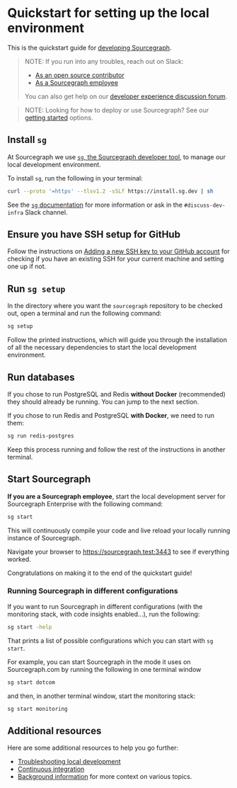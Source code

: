 # Quickstart for setting up the local environment

This is the quickstart guide for [developing Sourcegraph](../index.md).

> NOTE: If you run into any troubles, reach out on Slack:
>
> - [As an open source contributor](https://discord.com/servers/sourcegraph-969688426372825169)
> - [As a Sourcegraph employee](https://sourcegraph.slack.com/archives/C04MYFW01NV)
>
> You can also get help on our [developer experience discussion forum](https://github.com/sourcegraph/sourcegraph/discussions/categories/developer-experience).

<span class="virtual-br"></span>

> NOTE: Looking for how to deploy or use Sourcegraph? See our [getting started](../../index.md#getting-started) options.

<span class="virtual-br"></span>

## Install `sg`

At Sourcegraph we use [`sg`, the Sourcegraph developer tool](../background-information/sg/index.md), to manage our local development environment.

To install `sg`, run the following in your terminal:

```sh
curl --proto '=https' --tlsv1.2 -sSLf https://install.sg.dev | sh
```

See the [`sg` documentation](../background-information/sg/index.md) for more information or ask in the `#discuss-dev-infra` Slack channel.

## Ensure you have SSH setup for GitHub

Follow the instructions on [Adding a new SSH key to your GitHub account](https://docs.github.com/en/authentication/connecting-to-github-with-ssh/adding-a-new-ssh-key-to-your-github-account) for checking if you have an existing SSH for your current machine and setting one up if not.

## Run `sg setup`

In the directory where you want the `sourcegraph` repository to be checked out, open a terminal and run the following command:

```sh
sg setup
```

Follow the printed instructions, which will guide you through the installation of all the necessary dependencies to start the local development environment.

## Run databases

If you chose to run PostgreSQL and Redis **without Docker** (recommended) they should already be running. You can jump to the next section.

If you chose to run Redis and PostgreSQL **with Docker**, we need to run them:

```sh
sg run redis-postgres
```

Keep this process running and follow the rest of the instructions in another terminal.

## Start Sourcegraph

**If you are a Sourcegraph employee**, start the local development server for Sourcegraph Enterprise with the following command:

```sh
sg start
```

This will continuously compile your code and live reload your locally running instance of Sourcegraph.

Navigate your browser to https://sourcegraph.test:3443 to see if everything worked.

Congratulations on making it to the end of the quickstart guide!

### Running Sourcegraph in different configurations

If you want to run Sourcegraph in different configurations (with the monitoring stack, with code insights enabled...), run the following:

```sh
sg start -help
```

That prints a list of possible configurations which you can start with `sg start`.

For example, you can start Sourcegraph in the mode it uses on Sourcegraph.com by running the following in one terminal window

```sh
sg start dotcom
```

and then, in another terminal window, start the monitoring stack:

```sh
sg start monitoring
```

## Additional resources

Here are some additional resources to help you go further:

- [Troubleshooting local development](troubleshooting.md)
- [Continuous integration](../background-information/ci/index.md)
- [Background information](../index.md#background-information) for more context on various topics.
